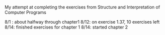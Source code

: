 My attempt at completing the exercises from Structure and Interpretation of Computer Programs   

8/1 : about halfway through chapter1
8/12: on exercise 1.37, 10 exercises left 
8/14: finished exercises for chapter 1
8/14: started chapter 2

